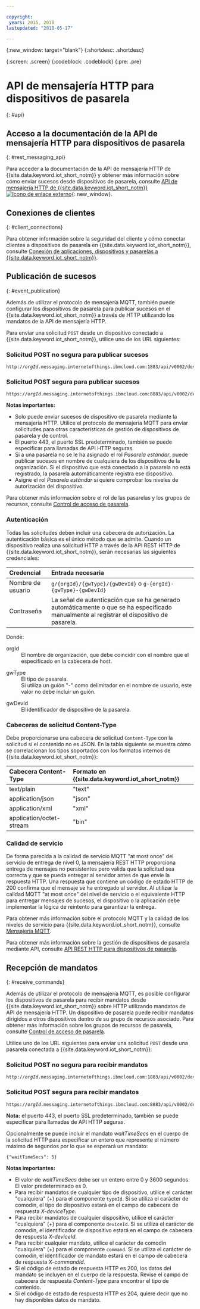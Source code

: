 ```yaml
---

copyright:
 years: 2015, 2018
lastupdated: "2018-05-17"

---
```


{:new_window: target="blank"}
{:shortdesc: .shortdesc}

{:screen: .screen}
{:codeblock: .codeblock}
{:pre: .pre}

# API de mensajería HTTP para dispositivos de pasarela
{: #api}

## Acceso a la documentación de la API de mensajería HTTP para dispositivos de pasarela
{: #rest_messaging_api}

Para acceder a la documentación de la API de mensajería HTTP de {{site.data.keyword.iot_short_notm}} y obtener más información sobre cómo enviar sucesos desde dispositivos de pasarela, consulte [API de mensajería HTTP de {{site.data.keyword.iot_short_notm}}![Icono de enlace externo](../../../icons/launch-glyph.svg)](https://docs.internetofthings.ibmcloud.com/apis/swagger/v0002/http-messaging.html){: new_window}.


## Conexiones de clientes
{: #client_connections}

Para obtener información sobre la seguridad del cliente y cómo conectar clientes a dispositivos de pasarela en {{site.data.keyword.iot_short_notm}}, consulte [Conexión de aplicaciones, dispositivos y pasarelas a {{site.data.keyword.iot_short_notm}}](../reference/security/connect_devices_apps_gw.html).


## Publicación de sucesos
{: #event_publication}

Además de utilizar el protocolo de mensajería MQTT, también puede configurar los dispositivos de pasarela para publicar sucesos en el {{site.data.keyword.iot_short_notm}} a través de HTTP utilizando los mandatos de la API de mensajería HTTP.

Para enviar una solicitud ``POST`` desde un dispositivo conectado a {{site.data.keyword.iot_short_notm}}, utilice uno de los URL siguientes:

### Solicitud POST no segura para publicar sucesos

<pre class="pre"><code class="hljs">http://<var class="keyword varname">orgId</var>.messaging.internetofthings.ibmcloud.com:1883/api/v0002/device/types/<var class="keyword varname">typeId</var>/devices/<var class="keyword varname">deviceId</var>/events/<var class="keyword varname">eventId</var></code></pre>

### Solicitud POST segura para publicar sucesos

<pre class="pre"><code class="hljs">https://<var class="keyword varname">orgId</var>.messaging.internetofthings.ibmcloud.com:8883/api/v0002/device/types/<var class="keyword varname">typeId</var>/devices/<var class="keyword varname">deviceId</var>/events/<var class="keyword varname">eventId</var></code></pre>

**Notas importantes:**
- Solo puede enviar sucesos de dispositivo de pasarela mediante la mensajería HTTP. Utilice el protocolo de mensajería MQTT para enviar solicitudes para otras características de gestión de dispositivos de pasarela y de control.
- El puerto 443, el puerto SSL predeterminado, también se puede especificar para llamadas de API HTTP seguras.
- Si a una pasarela no se le ha asignado el rol *Pasarela estándar*, puede publicar sucesos en nombre de cualquiera de los dispositivos de la organización. Si el dispositivo que está conectado a la pasarela no está registrado, la pasarela automáticamente registra ese dispositivo.
- Asigne el rol *Pasarela estándar* si quiere comprobar los niveles de autorización del dispositivo.

Para obtener más información sobre el rol de las pasarelas y los grupos de recursos, consulte [Control de acceso de pasarela](../gateways/gateway-access-control.html).

### Autenticación

Todas las solicitudes deben incluir una cabecera de autorización. La autenticación básica es el único método que se admite. Cuando un dispositivo realiza una solicitud HTTP a través de la API REST HTTP de {{site.data.keyword.iot_short_notm}}, serán necesarias las siguientes credenciales:

|Credencial|Entrada necesaria|
|:---|:---|
|Nombre de usuario| `g/{orgId}/{gwType}/{gwDevId}` o `g-{orgId}-{gwType}-{gwDevId}`
|Contraseña| La señal de autenticación que se ha generado automáticamente o que se ha especificado manualmente al registrar el dispositivo de pasarela.

Donde:

<dl>
<dt>orgId</dt>  
<dd>El nombre de organización, que debe coincidir con el nombre que el especificado en la cabecera de host.</dd>

<p></p>
<dt>gwType</dt>  
<dd>El tipo de pasarela. </dd>
<dd>Si utiliza un guión "-" como delimitador en el nombre de usuario, este valor no debe incluir un guión. </dd>
<p></p>
<dt>gwDevId</dt>  
<dd>El identificador de dispositivo de la pasarela. </dd>
</dl>


### Cabeceras de solicitud Content-Type

Debe proporcionarse una cabecera de solicitud `Content-Type` con la solicitud si el contenido no es JSON. En la tabla siguiente se muestra cómo se correlacionan los tipos soportados con los formatos internos de {{site.data.keyword.iot_short_notm}}:

|Cabecera Content-Type|Formato en {{site.data.keyword.iot_short_notm}}|
|:---|:---|
|text/plain|"text"
|application/json| "json"
|application/xml | "xml"
|application/octet-stream|"bin"

### Calidad de servicio

De forma parecida a la calidad de servicio MQTT "at most once" del servicio de entrega de nivel 0, la mensajería REST HTTP proporciona entrega de mensajes no persistentes pero valida que la solicitud sea correcta y que se pueda entregar al servidor antes de que envíe la respuesta HTTP. Una respuesta que contiene un código de estado HTTP de 200 confirma que el mensaje se ha entregado al servidor. Al utilizar la calidad MQTT "at most once" del nivel de servicio o el equivalente HTTP para entregar mensajes de sucesos, el dispositivo o la aplicación debe implementar la lógica de reintento para garantizar la entrega.

Para obtener más información sobre el protocolo MQTT y la calidad de los niveles de servicio para {{site.data.keyword.iot_short_notm}}, consulte [Mensajería MQTT](../reference/mqtt/index.html).

Para obtener más información sobre la gestión de dispositivos de pasarela mediante API, consulte [API REST HTTP para dispositivos de pasarela](../gateways/gw_api.html).

## Recepción de mandatos
{: #receive_commands}

Además de utilizar el protocolo de mensajería MQTT, es posible configurar los dispositivos de pasarela para recibir mandatos desde {{site.data.keyword.iot_short_notm}} sobre HTTP utilizando mandatos de API de mensajería HTTP. Un dispositivo de pasarela puede recibir mandatos dirigidos a otros dispositivos dentro de su grupo de recursos asociado. Para obtener más información sobre los grupos de recursos de pasarela, consulte [Control de acceso de pasarela](../gateways/gateway-access-control.html).

Utilice uno de los URL siguientes para enviar una solicitud ``POST`` desde una pasarela conectada a {{site.data.keyword.iot_short_notm}}:

### Solicitud POST no segura para recibir mandatos

<pre class="pre"><code class="hljs">http://<var class="keyword varname">orgId</var>.messaging.internetofthings.ibmcloud.com:1883/api/v0002/device/types/<var class="keyword varname">typeId</var>/devices/<var class="keyword varname">deviceId</var>/commands/<var class="keyword varname">command</var>/request</code></pre>

### Solicitud POST segura para recibir mandatos

<pre class="pre"><code class="hljs">https://<var class="keyword varname">orgId</var>.messaging.internetofthings.ibmcloud.com:8883/api/v0002/device/types/<var class="keyword varname">typeId</var>/devices/<var class="keyword varname">deviceId</var>/commands/<var class="keyword varname">command</var>/request</code></pre>

**Nota:** el puerto 443, el puerto SSL predeterminado, también se puede especificar para llamadas de API HTTP seguras.

Opcionalmente se puede incluir el mandato *waitTimeSecs* en el cuerpo de la solicitud HTTP para especificar un entero que represente el número máximo de segundos por lo que se esperará un mandato:
<pre class="pre"><code class="hljs">{"waitTimeSecs": 5} </code></pre>


**Notas importantes:**
- El valor de *waitTimeSecs* debe ser un entero entre 0 y 3600 segundos. El valor predeterminado es 0.
- Para recibir mandatos de cualquier tipo de dispositivo, utilice el carácter "cualquiera" (+) para el componente `typeId`. Si se utiliza el carácter de comodín, el tipo de dispositivo estará en el campo de cabecera de respuesta *X-deviceType*.
- Para recibir mandatos de cualquier dispositivo, utilice el carácter "cualquiera" (+) para el componente `deviceId`. Si se utiliza el carácter de comodín, el identificador de dispositivo estará en el campo de cabecera de respuesta *X-deviceId*.
- Para recibir cualquier mandato, utilice el carácter de comodín "cualquiera" (+) para el componente `command`. Si se utiliza el carácter de comodín, el identificador de mandato estará en el campo de cabecera de respuesta *X-commandId*.
- Si el código de estado de respuesta HTTP es 200, los datos del mandato se incluyen en el cuerpo de la respuesta. Revise el campo de cabecera de respuesta *Content-Type* para encontrar el tipo de contenido.
- Si el código de estado de respuesta HTTP es 204, quiere decir que no hay disponibles datos de mandato.
